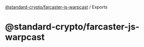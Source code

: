 [@standard-crypto/farcaster-js-warpcast](README.md) / Exports

# @standard-crypto/farcaster-js-warpcast
